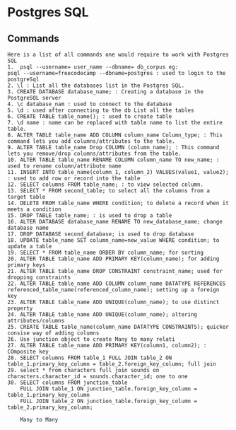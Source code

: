 # Postgres SQL

## Commands

    Here is a list of all commands one would require to work with Postgres SQL
    1.  psql --username= user_name --dbname= db_corpus eg:
    psql --username=freecodecamp --dbname=postgres : used to login to the postgreSql
    2. \l : List all the databases list in the Postgres SQL.
    3. CREATE DATABASE database_name; : Creating a database in the PostgreSQL server
    4. \c database_nam : used to connect to the database
    5. \d : used after connecting to the db List all the tables
    6. CREATE TABLE table_name(); : used to create table
    7. \d name : name can be replaced with table name to list the entire table.
    8. ALTER TABLE table_name ADD COLUMN column_name Column_type; : This command lets you add columns/attributes to the table.
    9. ALTER TABLE table_name Drop COLUMN (column_name); : This command lets you remove/drop columns/attributes from the table.
    10. ALTER TABLE table_name RENAME COLUMN column_name TO new_name; : used to rename column/attribute name
    11. INSERT INTO table_name(column_1, column_2) VALUES(value1, value2); : used to add row or record into the table
    12. SELECT columns FROM table_name; : to view selected column.
    13. SELECT * FROM second_table; to select all the columns from a target table
    14. DELETE FROM table_name WHERE condition; to delete a record when it meets a condition
    15. DROP TABLE table_name; : is used to drop a table
    16. ALTER DATABASE database_name RENAME TO new_database_name; change database name
    17. DROP DATABASE second_database; is used to drop database
    18. UPDATE table_name SET column_name=new_value WHERE condition; to update a table
    19. SELECT * FROM table_name ORDER BY column_name; for sorting
    20. ALTER TABLE table_name ADD PRIMARY KEY(column_name); for adding primary keys
    21. ALTER TABLE table_name DROP CONSTRAINT constraint_name; used for dropping constraints
    22. ALTER TABLE table_name ADD COLUMN column_name DATATYPE REFERENCES referenced_table_name(referenced_column_name); setting up a foreign key
    23. ALTER TABLE table_name ADD UNIQUE(column_name); to use distinct property
    24. ALTER TABLE table_name ADD UNIQUE(column_name); altering attributes/columns
    25. CREATE TABLE table_name(column_name DATATYPE CONSTRAINTS); quicker consise way of adding columns
    26. Use junction object to create Many to many relati
    27. ALTER TABLE table_name ADD PRIMARY KEY(column1, column2); : COmposite key
    28. SELECT columns FROM table_1 FULL JOIN table_2 ON table_1.primary_key_column = table_2.foreign_key_column; full join
    29. select * from characters full join sounds on characters.character_id = sounds.character_id; one to one
    30. SELECT columns FROM junction_table
        FULL JOIN table_1 ON junction_table.foreign_key_column = table_1.primary_key_column
        FULL JOIN table_2 ON junction_table.foreign_key_column = table_2.primary_key_column;

        Many to Many

